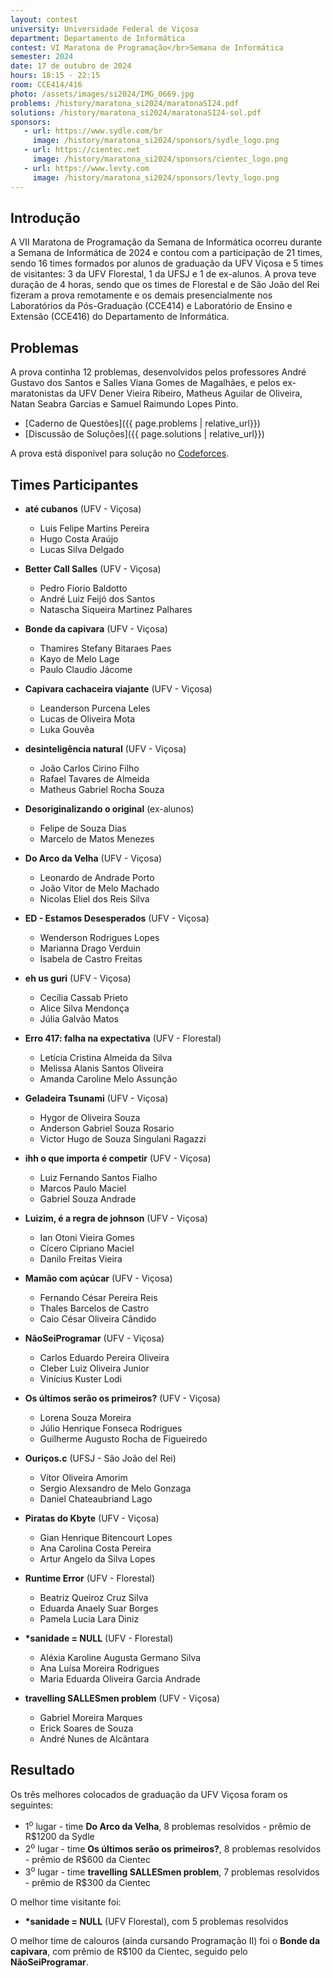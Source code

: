 ```yaml
---
layout: contest
university: Universidade Federal de Viçosa
department: Departamento de Informática
contest: VI Maratona de Programação</br>Semana de Informática
semester: 2024
date: 17 de outubro de 2024
hours: 18:15 - 22:15
room: CCE414/416
photo: /assets/images/si2024/IMG_0669.jpg
problems: /history/maratona_si2024/maratonaSI24.pdf
solutions: /history/maratona_si2024/maratonaSI24-sol.pdf
sponsors:
   - url: https://www.sydle.com/br
     image: /history/maratona_si2024/sponsors/sydle_logo.png
   - url: https://cientec.net
     image: /history/maratona_si2024/sponsors/cientec_logo.png
   - url: https://www.levty.com
     image: /history/maratona_si2024/sponsors/levty_logo.png
---
```


## **Introdução**

A VII Maratona de Programação da Semana de Informática ocorreu durante a Semana de Informática de 2024 e contou com a participação de 21 times, sendo 16 times formados por alunos de graduação da UFV Viçosa e 5 times de visitantes: 3 da UFV Florestal, 1 da UFSJ e 1 de ex-alunos. A prova teve duração de 4 horas, sendo que os times de Florestal e de São João del Rei fizeram a prova remotamente e os demais presencialmente nos Laboratórios da Pós-Graduação (CCE414) e Laboratório de Ensino e Extensão (CCE416) do Departamento de Informática.


<!--
## **Organizadores**

O evento foi organizado pelos seguintes professores do [Departamento de Informática](https://www2.dpi.ufv.br/) (DPI) da UFV:

- André Gustavo dos Santos
- Salles Viana Gomes de Magalhães
-->

## **Problemas**

A prova continha 12 problemas, desenvolvidos pelos professores André Gustavo dos Santos e Salles Viana Gomes de Magalhães, e pelos ex-maratonistas da UFV Dener Vieira Ribeiro, Matheus Aguilar de Oliveira, Natan Seabra Garcias e Samuel Raimundo Lopes Pinto. 

- [Caderno de Questões]({{ page.problems | relative_url}})
- [Discussão de Soluções]({{ page.solutions | relative_url}})

A prova está disponível para solução no [Codeforces](https://codeforces.com/group/ZUukhOS6Bj/contest/559497).

## **Times Participantes**
- **até cubanos** (UFV - Viçosa)
    - Luis Felipe Martins Pereira
    - Hugo Costa Araújo
    - Lucas Silva Delgado

- **Better Call Salles** (UFV - Viçosa)
    - Pedro Fiorio Baldotto
    - André Luiz Feijó dos Santos
    - Natascha Siqueira Martinez Palhares

- **Bonde da capivara** (UFV - Viçosa)
    - Thamires Stefany Bitaraes Paes
    - Kayo de Melo Lage
    - Paulo Claudio Jácome

- **Capivara cachaceira viajante** (UFV - Viçosa)
    - Leanderson Purcena Leles
    - Lucas de Oliveira Mota
    - Luka Gouvêa

- **desinteligência natural** (UFV - Viçosa)
    - João Carlos Cirino Filho
    - Rafael Tavares de Almeida
    - Matheus Gabriel Rocha Souza

- **Desoriginalizando o original** (ex-alunos)
    - Felipe de Souza Dias
    - Marcelo de Matos Menezes

- **Do Arco da Velha** (UFV - Viçosa)
    - Leonardo de Andrade Porto
    - João Vitor de Melo Machado
    - Nicolas Eliel dos Reis Silva

- **ED - Estamos Desesperados** (UFV - Viçosa)
    - Wenderson Rodrigues Lopes
    - Marianna Drago Verduin
    - Isabela de Castro Freitas

- **eh us guri** (UFV - Viçosa)
    - Cecília Cassab Prieto
    - Alice Silva Mendonça
    - Júlia Galvão Matos

- **Erro 417: falha na expectativa** (UFV - Florestal)
    - Letícia Cristina Almeida da Silva 
    - Melissa Alanis Santos Oliveira 
    - Amanda Caroline Melo Assunção

- **Geladeira Tsunami** (UFV - Viçosa)
    - Hygor de Oliveira Souza
    - Anderson Gabriel Souza Rosario
    - Victor Hugo de Souza Singulani Ragazzi

- **ihh o que importa é competir** (UFV - Viçosa)
    - Luiz Fernando Santos Fialho 
    - Marcos Paulo Maciel 
    - Gabriel Souza Andrade

- **Luizim, é a regra de johnson** (UFV - Viçosa)
    - Ian Otoni Vieira Gomes
    - Cícero Cipriano Maciel
    - Danilo Freitas Vieira

- **Mamão com açúcar** (UFV - Viçosa)
    - Fernando César Pereira Reis
    - Thales Barcelos de Castro
    - Caio César Oliveira Cândido

- **NãoSeiProgramar** (UFV - Viçosa)
    - Carlos Eduardo Pereira Oliveira
    - Cleber Luiz Oliveira Junior
    - Vinícius Kuster Lodi

- **Os últimos serão os primeiros?** (UFV - Viçosa)
    - Lorena Souza Moreira
    - Júlio Henrique Fonseca Rodrigues
    - Guilherme Augusto Rocha de Figueiredo   

- **Ouriços.c** (UFSJ - São João del Rei)
    - Vítor Oliveira Amorim
    - Sergio Alexsandro de Melo Gonzaga
    - Daniel Chateaubriand Lago

- **Piratas do Kbyte** (UFV - Viçosa)
    - Gian Henrique Bitencourt Lopes
    - Ana Carolina Costa Pereira 
    - Artur Angelo da Silva Lopes

- **Runtime Error** (UFV - Florestal)
    - Beatriz Queiroz Cruz Silva
    - Eduarda Anaely Suar Borges
    - Pamela Lucia Lara Diniz

- __*sanidade = NULL__ (UFV - Florestal)
    - Aléxia Karoline Augusta Germano Silva
    - Ana Luísa Moreira Rodrigues
    - Maria Eduarda Oliveira Garcia Andrade

- **travelling SALLESmen problem** (UFV - Viçosa)
    - Gabriel Moreira Marques
    - Erick Soares de Souza
    - André Nunes de Alcântara





## **Resultado**

Os três melhores colocados de graduação da UFV Viçosa foram os seguintes:
- 1<sup>o</sup>  lugar - time **Do Arco da Velha**, 8 problemas resolvidos - prêmio de R$1200 da Sydle
- 2<sup>o</sup>  lugar -  time **Os últimos serão os primeiros?**, 8 problemas resolvidos - prêmio de R$600 da Cientec
- 3<sup>o</sup>  lugar -  time **travelling SALLESmen problem**, 7 problemas resolvidos - prêmio de R$300 da Cientec

O melhor time visitante foi: 
- __*sanidade = NULL__ (UFV Florestal), com 5 problemas resolvidos

O melhor time de calouros (ainda cursando Programação II)  foi o **Bonde da capivara**, com prêmio de R$100 da Cientec, seguido pelo **NãoSeiProgramar**.

